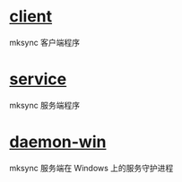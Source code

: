 

# [client](./client/client.md)<a id="client"></a>
mksync 客户端程序

# [service](./service/service.md)<a id="service"></a>
mksync 服务端程序

# [daemon-win](./daemon-win/daemon-win.md)<a id="daemon-win"></a>
mksync 服务端在 Windows 上的服务守护进程